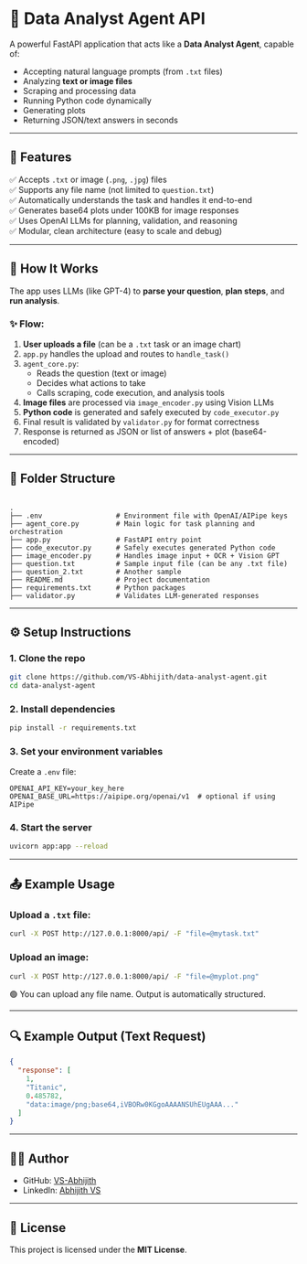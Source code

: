 
# 🤖 Data Analyst Agent API

A powerful FastAPI application that acts like a **Data Analyst Agent**, capable of:

- Accepting natural language prompts (from `.txt` files)
- Analyzing **text or image files**
- Scraping and processing data
- Running Python code dynamically
- Generating plots
- Returning JSON/text answers in seconds

---

## 🚀 Features

✅ Accepts `.txt` or image (`.png`, `.jpg`) files  
✅ Supports any file name (not limited to `question.txt`)  
✅ Automatically understands the task and handles it end-to-end  
✅ Generates base64 plots under 100KB for image responses  
✅ Uses OpenAI LLMs for planning, validation, and reasoning  
✅ Modular, clean architecture (easy to scale and debug)  

---

## 🧠 How It Works

The app uses LLMs (like GPT-4) to **parse your question**, **plan steps**, and **run analysis**.

### ✨ Flow:

1. **User uploads a file** (can be a `.txt` task or an image chart)
2. `app.py` handles the upload and routes to `handle_task()`
3. `agent_core.py`:
   - Reads the question (text or image)
   - Decides what actions to take
   - Calls scraping, code execution, and analysis tools
4. **Image files** are processed via `image_encoder.py` using Vision LLMs
5. **Python code** is generated and safely executed by `code_executor.py`
6. Final result is validated by `validator.py` for format correctness
7. Response is returned as JSON or list of answers + plot (base64-encoded)

---

## 📁 Folder Structure

```

.
├── .env                  # Environment file with OpenAI/AIPipe keys
├── agent_core.py         # Main logic for task planning and orchestration
├── app.py                # FastAPI entry point
├── code_executor.py      # Safely executes generated Python code
├── image_encoder.py      # Handles image input + OCR + Vision GPT
├── question.txt          # Sample input file (can be any .txt file)
├── question_2.txt        # Another sample
├── README.md             # Project documentation
├── requirements.txt      # Python packages
├── validator.py          # Validates LLM-generated responses

````

---

## ⚙️ Setup Instructions

### 1. Clone the repo

```bash
git clone https://github.com/VS-Abhijith/data-analyst-agent.git
cd data-analyst-agent
````

### 2. Install dependencies

```bash
pip install -r requirements.txt
```

### 3. Set your environment variables

Create a `.env` file:

```
OPENAI_API_KEY=your_key_here
OPENAI_BASE_URL=https://aipipe.org/openai/v1  # optional if using AIPipe
```

### 4. Start the server

```bash
uvicorn app:app --reload
```

---

## 📤 Example Usage

### Upload a `.txt` file:

```bash
curl -X POST http://127.0.0.1:8000/api/ -F "file=@mytask.txt"
```

### Upload an image:

```bash
curl -X POST http://127.0.0.1:8000/api/ -F "file=@myplot.png"
```

🟢 You can upload any file name. Output is automatically structured.

---

## 🔍 Example Output (Text Request)

```json
{
  "response": [
    1,
    "Titanic",
    0.485782,
    "data:image/png;base64,iVBORw0KGgoAAAANSUhEUgAAA..."
  ]
}
```

---

## 👨‍💻 Author

* GitHub: [VS-Abhijith](https://github.com/VS-Abhijith)
* LinkedIn: [Abhijith VS](https://www.linkedin.com/in/vsabhijith)

---

## 📜 License

This project is licensed under the **MIT License**.